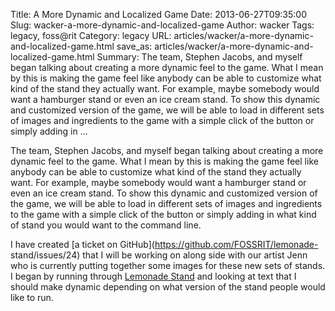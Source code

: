 Title: A More Dynamic and Localized Game
Date: 2013-06-27T09:35:00
Slug: wacker-a-more-dynamic-and-localized-game
Author: wacker
Tags: legacy, foss@rit
Category: legacy
URL: articles/wacker/a-more-dynamic-and-localized-game.html
save_as: articles/wacker/a-more-dynamic-and-localized-game.html
Summary: The team, Stephen Jacobs, and myself began talking about creating a more dynamic feel to the game. What I mean by this is making the game feel like anybody can be able to customize what kind of the stand they actually want. For example, maybe somebody would want a hamburger stand or even an ice cream stand. To show this dynamic and customized version of the game, we will be able to load in different sets of images and ingredients to the game with a simple click of the button or simply adding in  ... 

The team, Stephen Jacobs, and myself began talking about creating a more
dynamic feel to the game. What I mean by this is making the game feel like
anybody can be able to customize what kind of the stand they actually want.
For example, maybe somebody would want a hamburger stand or even an ice cream
stand. To show this dynamic and customized version of the game, we will be
able to load in different sets of images and ingredients to the game with a
simple click of the button or simply adding in what kind of stand you would
want to the command line.

I have created [a ticket on GitHub](https://github.com/FOSSRIT/lemonade-
stand/issues/24) that I will be working on along side with our artist Jenn who
is currently putting together some images for these new sets of stands. I
began by running through [Lemonade
Stand](http://wiki.sugarlabs.org/go/Lemonade_Stand) and looking at text that I
should make dynamic depending on what version of the stand people would like
to run.

